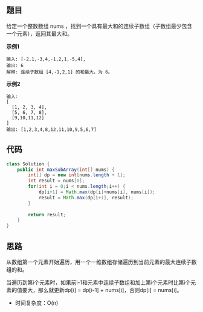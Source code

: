 ## 题目
给定一个整数数组 nums ，找到一个具有最大和的连续子数组（子数组最少包含一个元素），返回其最大和。

**示例1**
```
输入: [-2,1,-3,4,-1,2,1,-5,4],
输出: 6
解释: 连续子数组 [4,-1,2,1] 的和最大，为 6。
```

**示例2**
```
输入:
[
  [1, 2, 3, 4],
  [5, 6, 7, 8],
  [9,10,11,12]
]
输出: [1,2,3,4,8,12,11,10,9,5,6,7]
```

## 代码
```JAVA
class Solution {
    public int maxSubArray(int[] nums) {
        int[] dp = new int[nums.length + 1];
        int result = nums[0];
        for(int i = 0;i < nums.length;i++) {
            dp[i+1] = Math.max(dp[i]+nums[i], nums[i]);
            result = Math.max(dp[i+1], result);
        }
        
        return result;
    }
}
```
## 思路

从数组第一个元素开始遍历，用一个一维数组存储遍历到当前元素的最大连续子数组的和。

当遍历到第i个元素时，如果前i-1和元素中连续子数组和加上第i个元素时比第i个元素的值要大，那么就更新dp[i] = dp[i-1] + nums[i]，否则dp[i] = nums[i]。

* 时间复杂度：O(n)
